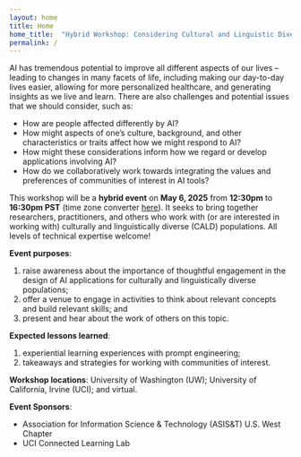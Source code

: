 ```yaml
---
layout: home
title: Home
home_title:  "Hybrid Workshop: Considering Cultural and Linguistic Diversity in AI Applications"
permalink: /
---
```


AI has tremendous potential to improve all different aspects of our lives – leading to changes in many facets of life, including making our day-to-day lives easier, allowing for  more personalized healthcare, and generating insights as we live and learn. There are also challenges and potential issues that we should consider, such as:

* How are people affected differently by AI?
* How might aspects of one’s culture, background, and other characteristics or traits affect how we might respond to AI?
* How might these considerations inform how we regard or develop applications involving AI?
* How do we collaboratively work towards integrating the values and preferences of communities of interest in AI tools?

This workshop will be a **hybrid event** on **May 6, 2025** from **12:30pm** to **16:30pm PST** (time zone converter [here](https://www.timeanddate.com/worldclock/converter.html)). It seeks to bring together researchers, practitioners, and others who work with (or are interested in working with) culturally and linguistically diverse (CALD) populations. All levels of technical expertise welcome!


**Event purposes**: 
1. raise awareness about the importance of thoughtful engagement in the design of AI applications for culturally and linguistically diverse populations; 
2. offer a venue to engage in activities to think about relevant concepts and build relevant skills; and 
3. present and hear about the work of others on this topic.

**Expected lessons learned**: 
1. experiential learning experiences with prompt engineering;
2. takeaways and strategies for working with communities of interest.

**Workshop locations**: 
University of Washington (UW); University of California, Irvine (UCI); and virtual.

**Event Sponsors**: 
* Association for Information Science & Technology (ASIS&T) U.S. West Chapter
* UCI Connected Learning Lab


